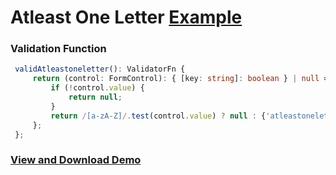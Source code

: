 # Atleast One Letter [Example](https://plnkr.co/edit/W2G2JXMEjGBNy9oAMUT0?p=preview)

### Validation Function
``` ts
 validAtleastoneletter(): ValidatorFn {
     return (control: FormControl): { [key: string]: boolean } | null => {
         if (!control.value) {
             return null;
         }
         return /[a-zA-Z]/.test(control.value) ? null : {'atleastoneletter': true};
     };
 };
```

### [View and Download Demo](https://plnkr.co/edit/W2G2JXMEjGBNy9oAMUT0?p=preview)